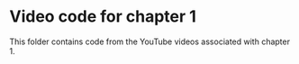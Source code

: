 # Video code for chapter 1
This folder contains code from the YouTube videos associated with chapter 1.
